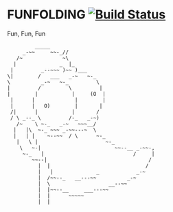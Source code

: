 FUNFOLDING [![Build Status](https://travis-ci.org/mbrner/funfolding.svg?branch=master)](https://travis-ci.org/mbrner/funfolding)
===========

Fun, Fun, Fun
```
         _____
     _-~~     ~~-_//
   /~             ~\
  |              _  |_
 |         _--~~~ )~~ )___
\|        /   ___   _-~   ~-_
\          _-~   ~-_         \
|         /         \         |
|        |           |     (O  |
 |      |             |        |
 |      |   O)        |       |
 /|      |           |       /
 / \ _--_ \         /-_   _-~)
   /~    \ ~-_   _-~   ~~~__/
  |   |\  ~-_ ~~~ _-~~---~  \
  |   | |    ~--~~  / \      ~-_
   |   \ |                      ~-_
    \   ~-|                        ~~--__ _-~~-,
     ~-_   |                             /     |
        ~~--|                                 /
          |  |                               /
          |   |              _            _-~
          |  /~~--_   __---~~          _-~
          |  \                   __--~~
          |  |~~--__     ___---~~
          |  |      ~~~~~
          |  |

```
